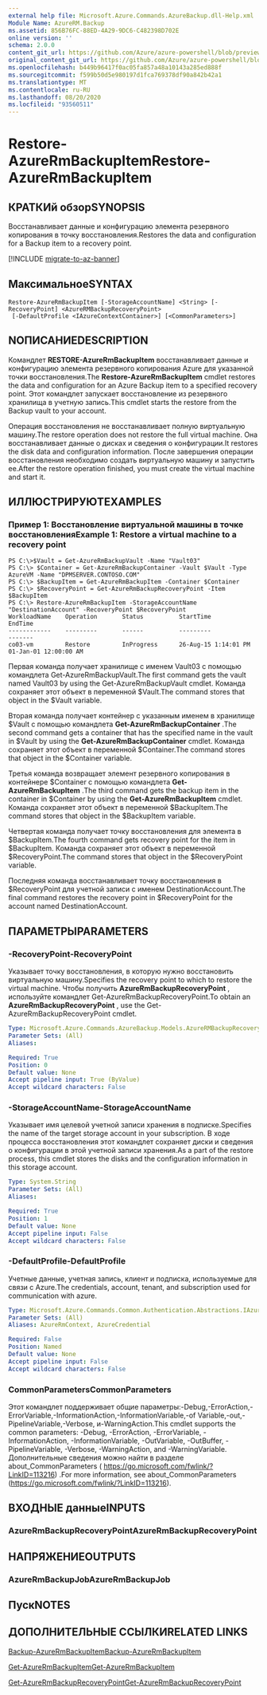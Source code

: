 ```yaml
---
external help file: Microsoft.Azure.Commands.AzureBackup.dll-Help.xml
Module Name: AzureRM.Backup
ms.assetid: 856B76FC-88ED-4A29-9DC6-C482398D702E
online version: ''
schema: 2.0.0
content_git_url: https://github.com/Azure/azure-powershell/blob/preview/src/ResourceManager/AzureBackup/Commands.AzureBackup/help/Restore-AzureRmBackupItem.md
original_content_git_url: https://github.com/Azure/azure-powershell/blob/preview/src/ResourceManager/AzureBackup/Commands.AzureBackup/help/Restore-AzureRmBackupItem.md
ms.openlocfilehash: b449b96417f0ac05fa857a48a10143a285ed888f
ms.sourcegitcommit: f599b50d5e980197d1fca769378df90a842b42a1
ms.translationtype: MT
ms.contentlocale: ru-RU
ms.lasthandoff: 08/20/2020
ms.locfileid: "93560511"
---
```

# <span data-ttu-id="fb157-101">Restore-AzureRmBackupItem</span><span class="sxs-lookup"><span data-stu-id="fb157-101">Restore-AzureRmBackupItem</span></span>

## <span data-ttu-id="fb157-102">КРАТКИй обзор</span><span class="sxs-lookup"><span data-stu-id="fb157-102">SYNOPSIS</span></span>
<span data-ttu-id="fb157-103">Восстанавливает данные и конфигурацию элемента резервного копирования в точку восстановления.</span><span class="sxs-lookup"><span data-stu-id="fb157-103">Restores the data and configuration for a Backup item to a recovery point.</span></span>

[!INCLUDE [migrate-to-az-banner](../../includes/migrate-to-az-banner.md)]

## <span data-ttu-id="fb157-104">Максимальное</span><span class="sxs-lookup"><span data-stu-id="fb157-104">SYNTAX</span></span>

```
Restore-AzureRmBackupItem [-StorageAccountName] <String> [-RecoveryPoint] <AzureRMBackupRecoveryPoint>
 [-DefaultProfile <IAzureContextContainer>] [<CommonParameters>]
```

## <span data-ttu-id="fb157-105">NОПИСАНИЕ</span><span class="sxs-lookup"><span data-stu-id="fb157-105">DESCRIPTION</span></span>
<span data-ttu-id="fb157-106">Командлет **RESTORE-AzureRmBackupItem** восстанавливает данные и конфигурацию элемента резервного копирования Azure для указанной точки восстановления.</span><span class="sxs-lookup"><span data-stu-id="fb157-106">The **Restore-AzureRmBackupItem** cmdlet restores the data and configuration for an Azure Backup item to a specified recovery point.</span></span>
<span data-ttu-id="fb157-107">Этот командлет запускает восстановление из резервного хранилища в учетную запись.</span><span class="sxs-lookup"><span data-stu-id="fb157-107">This cmdlet starts the restore from the Backup vault to your account.</span></span>

<span data-ttu-id="fb157-108">Операция восстановления не восстанавливает полную виртуальную машину.</span><span class="sxs-lookup"><span data-stu-id="fb157-108">The restore operation does not restore the full virtual machine.</span></span>
<span data-ttu-id="fb157-109">Она восстанавливает данные о дисках и сведения о конфигурации.</span><span class="sxs-lookup"><span data-stu-id="fb157-109">It restores the disk data and configuration information.</span></span>
<span data-ttu-id="fb157-110">После завершения операции восстановления необходимо создать виртуальную машину и запустить ее.</span><span class="sxs-lookup"><span data-stu-id="fb157-110">After the restore operation finished, you must create the virtual machine and start it.</span></span>

## <span data-ttu-id="fb157-111">ИЛЛЮСТРИРУЮТ</span><span class="sxs-lookup"><span data-stu-id="fb157-111">EXAMPLES</span></span>

### <span data-ttu-id="fb157-112">Пример 1: Восстановление виртуальной машины в точке восстановления</span><span class="sxs-lookup"><span data-stu-id="fb157-112">Example 1: Restore a virtual machine to a recovery point</span></span>
```
PS C:\>$Vault = Get-AzureRmBackupVault -Name "Vault03"
PS C:\> $Container = Get-AzureRmBackupContainer -Vault $Vault -Type AzureVM -Name "DPMSERVER.CONTOSO.COM"
PS C:\> $BackupItem = Get-AzureRmBackupItem -Container $Container
PS C:\> $RecoveryPoint = Get-AzureRmBackupRecoveryPoint -Item $BackupItem 
PS C:\> Restore-AzureRmBackupItem -StorageAccountName "DestinationAccount" -RecoveryPoint $RecoveryPoint 
WorkloadName    Operation       Status          StartTime              EndTime
------------    ---------       ------          ---------              -------
co03-vm         Restore         InProgress      26-Aug-15 1:14:01 PM   01-Jan-01 12:00:00 AM
```

<span data-ttu-id="fb157-113">Первая команда получает хранилище с именем Vault03 с помощью командлета Get-AzureRmBackupVault.</span><span class="sxs-lookup"><span data-stu-id="fb157-113">The first command gets the vault named Vault03 by using the Get-AzureRmBackupVault cmdlet.</span></span>
<span data-ttu-id="fb157-114">Команда сохраняет этот объект в переменной $Vault.</span><span class="sxs-lookup"><span data-stu-id="fb157-114">The command stores that object in the $Vault variable.</span></span>

<span data-ttu-id="fb157-115">Вторая команда получает контейнер с указанным именем в хранилище $Vault с помощью командлета **Get-AzureRmBackupContainer** .</span><span class="sxs-lookup"><span data-stu-id="fb157-115">The second command gets a container that has the specified name in the vault in $Vault by using the **Get-AzureRmBackupContainer** cmdlet.</span></span>
<span data-ttu-id="fb157-116">Команда сохраняет этот объект в переменной $Container.</span><span class="sxs-lookup"><span data-stu-id="fb157-116">The command stores that object in the $Container variable.</span></span>

<span data-ttu-id="fb157-117">Третья команда возвращает элемент резервного копирования в контейнере $Container с помощью командлета **Get-AzureRmBackupItem** .</span><span class="sxs-lookup"><span data-stu-id="fb157-117">The third command gets the backup item in the container in $Container by using the **Get-AzureRmBackupItem** cmdlet.</span></span>
<span data-ttu-id="fb157-118">Команда сохраняет этот объект в переменной $BackupItem.</span><span class="sxs-lookup"><span data-stu-id="fb157-118">The command stores that object in the $BackupItem variable.</span></span>

<span data-ttu-id="fb157-119">Четвертая команда получает точку восстановления для элемента в $BackupItem.</span><span class="sxs-lookup"><span data-stu-id="fb157-119">The fourth command gets recovery point for the item in $BackupItem.</span></span>
<span data-ttu-id="fb157-120">Команда сохраняет этот объект в переменной $RecoveryPoint.</span><span class="sxs-lookup"><span data-stu-id="fb157-120">The command stores that object in the $RecoveryPoint variable.</span></span>

<span data-ttu-id="fb157-121">Последняя команда восстанавливает точку восстановления в $RecoveryPoint для учетной записи с именем DestinationAccount.</span><span class="sxs-lookup"><span data-stu-id="fb157-121">The final command restores the recovery point in $RecoveryPoint for the account named DestinationAccount.</span></span>

## <span data-ttu-id="fb157-122">ПАРАМЕТРЫ</span><span class="sxs-lookup"><span data-stu-id="fb157-122">PARAMETERS</span></span>

### <span data-ttu-id="fb157-123">-RecoveryPoint</span><span class="sxs-lookup"><span data-stu-id="fb157-123">-RecoveryPoint</span></span>
<span data-ttu-id="fb157-124">Указывает точку восстановления, в которую нужно восстановить виртуальную машину.</span><span class="sxs-lookup"><span data-stu-id="fb157-124">Specifies the recovery point to which to restore the virtual machine.</span></span>
<span data-ttu-id="fb157-125">Чтобы получить **AzureRmBackupRecoveryPoint** , используйте командлет Get-AzureRmBackupRecoveryPoint.</span><span class="sxs-lookup"><span data-stu-id="fb157-125">To obtain an **AzureRmBackupRecoveryPoint** , use the Get-AzureRmBackupRecoveryPoint cmdlet.</span></span>

```yaml
Type: Microsoft.Azure.Commands.AzureBackup.Models.AzureRMBackupRecoveryPoint
Parameter Sets: (All)
Aliases: 

Required: True
Position: 0
Default value: None
Accept pipeline input: True (ByValue)
Accept wildcard characters: False
```

### <span data-ttu-id="fb157-126">-StorageAccountName</span><span class="sxs-lookup"><span data-stu-id="fb157-126">-StorageAccountName</span></span>
<span data-ttu-id="fb157-127">Указывает имя целевой учетной записи хранения в подписке.</span><span class="sxs-lookup"><span data-stu-id="fb157-127">Specifies the name of the target storage account in your subscription.</span></span>
<span data-ttu-id="fb157-128">В ходе процесса восстановления этот командлет сохраняет диски и сведения о конфигурации в этой учетной записи хранения.</span><span class="sxs-lookup"><span data-stu-id="fb157-128">As a part of the restore process, this cmdlet stores the disks and the configuration information in this storage account.</span></span>

```yaml
Type: System.String
Parameter Sets: (All)
Aliases: 

Required: True
Position: 1
Default value: None
Accept pipeline input: False
Accept wildcard characters: False
```

### <span data-ttu-id="fb157-129">-DefaultProfile</span><span class="sxs-lookup"><span data-stu-id="fb157-129">-DefaultProfile</span></span>
<span data-ttu-id="fb157-130">Учетные данные, учетная запись, клиент и подписка, используемые для связи с Azure.</span><span class="sxs-lookup"><span data-stu-id="fb157-130">The credentials, account, tenant, and subscription used for communication with azure.</span></span>

```yaml
Type: Microsoft.Azure.Commands.Common.Authentication.Abstractions.IAzureContextContainer
Parameter Sets: (All)
Aliases: AzureRmContext, AzureCredential

Required: False
Position: Named
Default value: None
Accept pipeline input: False
Accept wildcard characters: False
```

### <span data-ttu-id="fb157-131">CommonParameters</span><span class="sxs-lookup"><span data-stu-id="fb157-131">CommonParameters</span></span>
<span data-ttu-id="fb157-132">Этот командлет поддерживает общие параметры:-Debug,-ErrorAction,-ErrorVariable,-InformationAction,-InformationVariable,-of Variable,-out,-PipelineVariable,-Verbose, и-WarningAction.</span><span class="sxs-lookup"><span data-stu-id="fb157-132">This cmdlet supports the common parameters: -Debug, -ErrorAction, -ErrorVariable, -InformationAction, -InformationVariable, -OutVariable, -OutBuffer, -PipelineVariable, -Verbose, -WarningAction, and -WarningVariable.</span></span> <span data-ttu-id="fb157-133">Дополнительные сведения можно найти в разделе about_CommonParameters ( https://go.microsoft.com/fwlink/?LinkID=113216) .</span><span class="sxs-lookup"><span data-stu-id="fb157-133">For more information, see about_CommonParameters (https://go.microsoft.com/fwlink/?LinkID=113216).</span></span>

## <span data-ttu-id="fb157-134">ВХОДНЫЕ данные</span><span class="sxs-lookup"><span data-stu-id="fb157-134">INPUTS</span></span>

### <span data-ttu-id="fb157-135">AzureRmBackupRecoveryPoint</span><span class="sxs-lookup"><span data-stu-id="fb157-135">AzureRmBackupRecoveryPoint</span></span>

## <span data-ttu-id="fb157-136">НАПРЯЖЕНИЕ</span><span class="sxs-lookup"><span data-stu-id="fb157-136">OUTPUTS</span></span>

### <span data-ttu-id="fb157-137">AzureRmBackupJob</span><span class="sxs-lookup"><span data-stu-id="fb157-137">AzureRmBackupJob</span></span>

## <span data-ttu-id="fb157-138">Пуск</span><span class="sxs-lookup"><span data-stu-id="fb157-138">NOTES</span></span>

## <span data-ttu-id="fb157-139">ДОПОЛНИТЕЛЬНЫЕ ССЫЛКИ</span><span class="sxs-lookup"><span data-stu-id="fb157-139">RELATED LINKS</span></span>

[<span data-ttu-id="fb157-140">Backup-AzureRmBackupItem</span><span class="sxs-lookup"><span data-stu-id="fb157-140">Backup-AzureRmBackupItem</span></span>](./Backup-AzureRmBackupItem.md)

[<span data-ttu-id="fb157-141">Get-AzureRmBackupItem</span><span class="sxs-lookup"><span data-stu-id="fb157-141">Get-AzureRmBackupItem</span></span>](./Get-AzureRmBackupItem.md)

[<span data-ttu-id="fb157-142">Get-AzureRmBackupRecoveryPoint</span><span class="sxs-lookup"><span data-stu-id="fb157-142">Get-AzureRmBackupRecoveryPoint</span></span>](./Get-AzureRmBackupRecoveryPoint.md)


